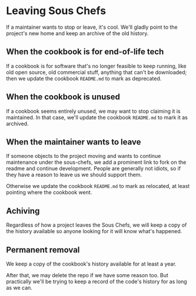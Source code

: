 # Leaving Sous Chefs

If a maintainer wants to stop or leave, it's cool. We'll gladly point to the project's new home and keep an archive of the old history.

## When the cookbook is for end-of-life tech

If a cookbook is for software that's no longer feasible to keep running, like old open source, old commercial stuff, anything that can't be downloaded; then we update the cookbook `README.md` to mark as deprecated.


## When the cookbook is unused

If a cookbook seems entirely unused, we may want to stop claiming it is maintained. In that case, we'll update the cookbook `README.md` to mark it as archived.

## When the maintainer wants to leave

If someone objects to the project moving and wants to continue maintenance under the sous-chefs, we add a prominent link to fork on the readme and continue development. People are generally not idiots, so if they have a reason to leave us we should support them.

Otherwise we update the cookbook `README.md` to mark as relocated, at least pointing where the cookbook went.

## Achiving

Regardless of how a project leaves the Sous Chefs, we will keep a copy of the history available so anyone looking for it will know what's happened.

## Permanent removal

We keep a copy of the cookbook's history available for at least a year.

After that, we may delete the repo if we have some reason too. But practically we'll be trying to keep a record of the code's history for as long as we can.

